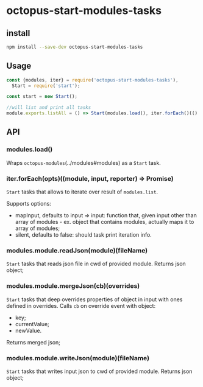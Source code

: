 # octopus-start-modules-tasks

## install

```bash
npm install --save-dev octopus-start-modules-tasks
```

## Usage

```js
const {modules, iter} = require('octopus-start-modules-tasks'),
  Start = require('start');

const start = new Start();

//will list and print all tasks
module.exports.listAll = () => Start(modules.load(), iter.forEach()(() => {}));
```

## API

### modules.load()
Wraps `octopus-modules`(../modules#modules) as a `Start` task.  
 
### iter.forEach(opts)((module, input, reporter) => Promise)
`Start` tasks that allows to iterate over result of `modules.list`.

Supports options:
 - mapInput, defaults to input => input: function that, given input other than array of modules - ex. object that contains modules, actually maps it to array of modules;
 - silent, defaults to false: should task print iteration info.

### modules.module.readJson(module)(fileName)
`Start` tasks that reads json file in cwd of provided module. Returns json object;

### modules.module.mergeJson(cb)(overrides)
`Start` tasks that deep overrides properties of object in input with ones defined in overrides. Calls `cb` on override event with object:
  - key;
  - currentValue;
  - newValue.

Returns merged json;

### modules.module.writeJson(module)(fileName)
`Start` tasks that writes input json to cwd of provided module. Returns json object;